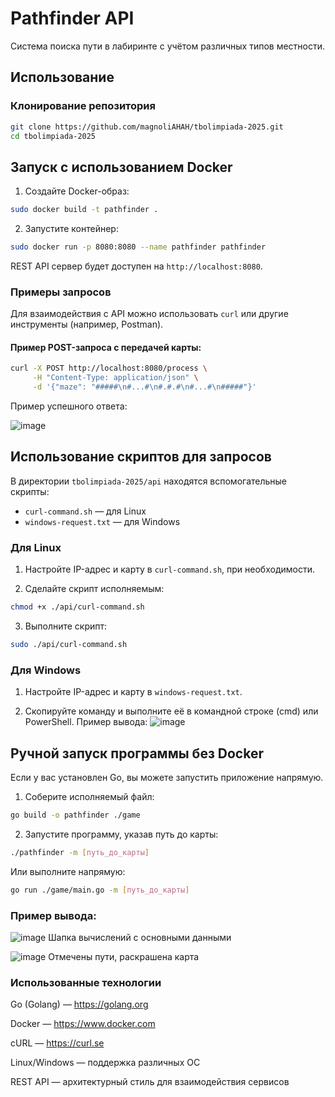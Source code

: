 # Pathfinder API

Система поиска пути в лабиринте с учётом различных типов местности.

## Использование

### Клонирование репозитория

```bash
git clone https://github.com/magnoliAHAH/tbolimpiada-2025.git
cd tbolimpiada-2025
```

## Запуск с использованием Docker

1. Создайте Docker-образ:

```bash
sudo docker build -t pathfinder .
```

2. Запустите контейнер:

```bash
sudo docker run -p 8080:8080 --name pathfinder pathfinder
```

REST API сервер будет доступен на `http://localhost:8080`.

### Примеры запросов

Для взаимодействия с API можно использовать `curl` или другие инструменты (например, Postman).

#### Пример POST-запроса с передачей карты:

```bash
curl -X POST http://localhost:8080/process \
     -H "Content-Type: application/json" \
     -d '{"maze": "#####\n#...#\n#.#.#\n#...#\n#####"}'
```

Пример успешного ответа:

![image](https://github.com/user-attachments/assets/221ccc19-bbb3-4bcb-b463-0abf6d4b6c1e)


## Использование скриптов для запросов

В директории `tbolimpiada-2025/api` находятся вспомогательные скрипты:

- `curl-command.sh` — для Linux
- `windows-request.txt` — для Windows

### Для Linux

1. Настройте IP-адрес и карту в `curl-command.sh`, при необходимости.

2. Сделайте скрипт исполняемым:

```bash
chmod +x ./api/curl-command.sh
```

3. Выполните скрипт:

```bash
sudo ./api/curl-command.sh
```

### Для Windows

1. Настройте IP-адрес и карту в `windows-request.txt`.

2. Скопируйте команду и выполните её в командной строке (cmd) или PowerShell.
Пример вывода:
![image](https://github.com/user-attachments/assets/ed5b3cc7-e5ac-4f13-adb2-e06b176d307b)


## Ручной запуск программы без Docker

Если у вас установлен Go, вы можете запустить приложение напрямую.

1. Соберите исполняемый файл:

```bash
go build -o pathfinder ./game
```

2. Запустите программу, указав путь до карты:

```bash
./pathfinder -m [путь_до_карты]
```

Или выполните напрямую:

```bash
go run ./game/main.go -m [путь_до_карты]
```

### Пример вывода:
![image](https://github.com/user-attachments/assets/20492d9e-7597-4abc-bcd8-3cfc73908718)
Шапка вычислений с основными данными

![image](https://github.com/user-attachments/assets/7d06381f-1bd2-42ab-aefd-7d28dcffde6a)
Отмечены пути, раскрашена карта


### Использованные технологии

Go (Golang) — https://golang.org

Docker — https://www.docker.com

cURL — https://curl.se

Linux/Windows — поддержка различных ОС

REST API — архитектурный стиль для взаимодействия сервисов
